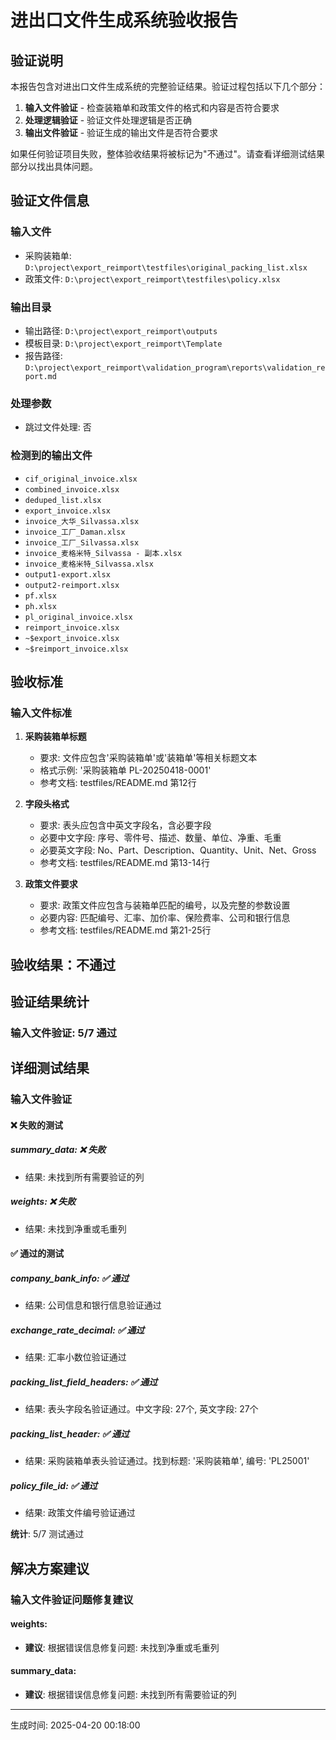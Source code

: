 # 进出口文件生成系统验收报告

## 验证说明

本报告包含对进出口文件生成系统的完整验证结果。验证过程包括以下几个部分：

1. **输入文件验证** - 检查装箱单和政策文件的格式和内容是否符合要求
2. **处理逻辑验证** - 验证文件处理逻辑是否正确
3. **输出文件验证** - 验证生成的输出文件是否符合要求

如果任何验证项目失败，整体验收结果将被标记为"不通过"。请查看详细测试结果部分以找出具体问题。

## 验证文件信息

### 输入文件
- 采购装箱单: `D:\project\export_reimport\testfiles\original_packing_list.xlsx`
- 政策文件: `D:\project\export_reimport\testfiles\policy.xlsx`

### 输出目录
- 输出路径: `D:\project\export_reimport\outputs`
- 模板目录: `D:\project\export_reimport\Template`
- 报告路径: `D:\project\export_reimport\validation_program\reports\validation_report.md`

### 处理参数
- 跳过文件处理: 否

### 检测到的输出文件
- `cif_original_invoice.xlsx`
- `combined_invoice.xlsx`
- `deduped_list.xlsx`
- `export_invoice.xlsx`
- `invoice_大华_Silvassa.xlsx`
- `invoice_工厂_Daman.xlsx`
- `invoice_工厂_Silvassa.xlsx`
- `invoice_麦格米特_Silvassa - 副本.xlsx`
- `invoice_麦格米特_Silvassa.xlsx`
- `output1-export.xlsx`
- `output2-reimport.xlsx`
- `pf.xlsx`
- `ph.xlsx`
- `pl_original_invoice.xlsx`
- `reimport_invoice.xlsx`
- `~$export_invoice.xlsx`
- `~$reimport_invoice.xlsx`

## 验收标准

### 输入文件标准

1. **采购装箱单标题**
   - 要求: 文件应包含'采购装箱单'或'装箱单'等相关标题文本
   - 格式示例: '采购装箱单 PL-20250418-0001'
   - 参考文档: testfiles/README.md 第12行

2. **字段头格式**
   - 要求: 表头应包含中英文字段名，含必要字段
   - 必要中文字段: 序号、零件号、描述、数量、单位、净重、毛重
   - 必要英文字段: No、Part、Description、Quantity、Unit、Net、Gross
   - 参考文档: testfiles/README.md 第13-14行

3. **政策文件要求**
   - 要求: 政策文件应包含与装箱单匹配的编号，以及完整的参数设置
   - 必要内容: 匹配编号、汇率、加价率、保险费率、公司和银行信息
   - 参考文档: testfiles/README.md 第21-25行

## 验收结果：不通过

## 验证结果统计

### 输入文件验证: 5/7 通过

## 详细测试结果

### 输入文件验证

#### ❌ 失败的测试

##### summary_data: ❌ 失败
- 结果: 未找到所有需要验证的列

##### weights: ❌ 失败
- 结果: 未找到净重或毛重列

#### ✅ 通过的测试

##### company_bank_info: ✅ 通过
- 结果: 公司信息和银行信息验证通过

##### exchange_rate_decimal: ✅ 通过
- 结果: 汇率小数位验证通过

##### packing_list_field_headers: ✅ 通过
- 结果: 表头字段名验证通过。中文字段: 27个, 英文字段: 27个

##### packing_list_header: ✅ 通过
- 结果: 采购装箱单表头验证通过。找到标题: '采购装箱单', 编号: 'PL25001'

##### policy_file_id: ✅ 通过
- 结果: 政策文件编号验证通过

**统计**: 5/7 测试通过

## 解决方案建议

### 输入文件验证问题修复建议

#### weights:
- **建议**: 根据错误信息修复问题: 未找到净重或毛重列

#### summary_data:
- **建议**: 根据错误信息修复问题: 未找到所有需要验证的列



---
生成时间: 2025-04-20 00:18:00